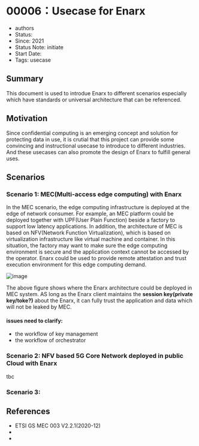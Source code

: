 # 00006：Usecase for Enarx
* authors
* Status: 
* Since: 2021
* Status Note: initiate
* Start Date: 
* Tags: usecase
## Summary 
This document is used to introdue Enarx to different scenarios especially which have standards or universal architecture that can be referenced.
## Motivation
Since confidential computing is an emerging concept and solution for protecting data in use, it is crutial that this project can provide some convincing and instructional usecase to introduce to different industries. And these usecases can also promote the design of Enarx to fulfill general uses.
## Scenarios
### Scenario 1: MEC(Multi-access edge computing) with Enarx
In the MEC scenario, the edge computing infrastructure is deployed at the edge of network consumer. 
For example, an MEC platform could be deployed together with UPF(User Plain Function) beside a factory to support low latency applications. In addition, the architecture of MEC is based on NFV(Network  Function Virtualization), which is based on virtualization infrastructure like virtual machine and container. In this situation, the factory may want to make sure the edge computing environment is secure and the application context cannot be accessed by the operator. Enarx could be used to provide remote attestation and trust execution environment for this edge computing demand.

![image](https://user-images.githubusercontent.com/80935986/126958816-0e28b23c-88d7-4497-bc0c-6589e96c4448.png)

The above figure shows where the Enarx architecture could be deployed in MEC system. AS long as the Enarx client maintains the **session key(private key/toke?)** about the Enarx, it can fully trust the application and data which will not be leaked by MEC.
#### issues need to clarify:
* the workflow of key management
* the workflow of orchestrator
### Scenario 2: NFV based 5G Core Network deployed in public Cloud with Enarx
tbc

### Scenario 3: 


## References
* ETSI GS MEC 003 V2.2.1(2020-12)
* 
* 
